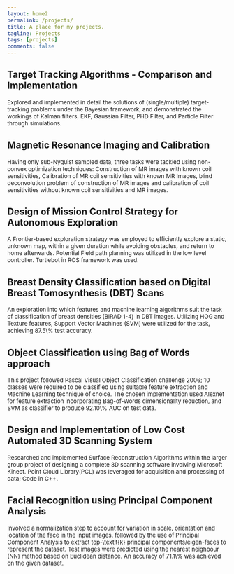 ```yaml
---
layout: home2
permalink: /projects/
title: A place for my projects. 
tagline: Projects
tags: [projects]
comments: false
---
```

<h2>Target Tracking Algorithms - Comparison and Implementation</h2>

<p><font size="2"> Explored and implemented in detail the solutions of (single/multiple) target-tracking problems under the Bayesian framework, and demonstrated the workings of Kalman filters, EKF, Gaussian Filter, PHD Filter, and Particle Filter through simulations.
 </font></p>


<h2>Magnetic Resonance Imaging and Calibration</h2>

<p><font size="2"> Having only sub-Nyquist sampled data, three tasks were tackled using non-convex optimization techniques: Construction of MR images with known coil sensitivities, Calibration of MR coil sensitivities with known MR Images, blind deconvolution problem of construction of MR images and calibration of coil sensitivities without known coil sensitivities and MR images.
 </font></p>



<h2>Design of Mission Control Strategy for Autonomous Exploration</h2>

<p><font size="2"> A Frontier-based exploration strategy was employed to efficiently explore a static, unknown map,  within a given duration while avoiding obstacles, and return to home afterwards. Potential Field path planning was utilized in the low level controller. Turtlebot in  ROS framework was used. 
 </font></p>

<h2>Breast Density Classification based on Digital Breast Tomosynthesis (DBT) Scans</h2> 
<p><font size="2"> An exploration into which features and machine learning algorithms suit the task of classification of breast densities (BIRAD 1-4) in DBT images. Utilizing HOG and Texture features, Support Vector Machines (SVM) were utilized for the task, achieving 87.5\% test accuracy. 
 </font></p>



<h2>Object Classification using Bag of Words approach</h2>
<p><font size="2"> This project followed Pascal Visual Object Classification challenge 2006; 10 classes were required to be classified using suitable feature extraction and Machine Learning technique of choice. The chosen implementation used Alexnet for feature extraction incorporating Bag-of-Words dimensionality reduction, and SVM as classifier to produce 92.10\% AUC on test data.
 </font></p>



<h2>Design and Implementation of Low Cost Automated 3D Scanning System</h2>
<p><font size="2"> Researched and implemented Surface Reconstruction Algorithms within the larger group project of designing a complete 3D scanning software involving Microsoft Kinect. Point Cloud Library(PCL) was leveraged for acquisition and processing of data; Code in C++. 
 </font></p>


<h2>Facial Recognition using Principal Component Analysis</h2>
<p><font size="2"> Involved a normalization step to account for variation in scale, orientation and location of the face in the input images, followed by the use of Principal Component Analysis to extract top-\textit{k} principal components/eigen-faces to represent the dataset. Test images were predicted using the nearest neighbour (NN) method based on Euclidean distance. An accuracy of 71.1\% was achieved on the given dataset.
 </font></p>



